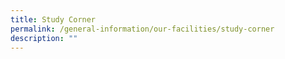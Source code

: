 ```yaml
---
title: Study Corner
permalink: /general-information/our-facilities/study-corner
description: ""
---
```

